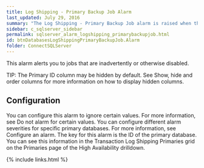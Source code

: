 ```yaml
---
title: Log Shipping - Primary Backup Job Alarm
last_updated: July 29, 2016
summary: "The Log Shipping - Primary Backup Job alarm is raised when the backup job on the primary database is not enabled."
sidebar: c_sqlserver_sidebar
permalink: sqlserver_alarm_logshipping_primarybackupjob.html
id: btnDatabasesLogShippingPrimaryBackupJob.Alarm
folder: ConnectSQLServer
---
```






This alarm alerts you to jobs that are inadvertently or otherwise disabled.


 TIP: The Primary ID column may be hidden by default. See Show, hide and order columns for more information on how to display hidden columns.


## Configuration

You can configure this alarm to ignore certain values. For more information, see Do not alarm for certain values.
You can configure different alarm severities for specific primary databases. For more information, see Configure an alarm. The key for this alarm is the ID of the primary database. You can see this information in the Transaction Log Shipping Primaries grid on the Primaries page of the High Availability drilldown.

{% include links.html %}

